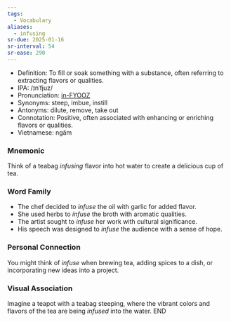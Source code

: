 ```yaml
---
tags:
  - Vocabulary
aliases:
  - infusing
sr-due: 2025-01-16
sr-interval: 54
sr-ease: 290
---
```

- Definition: To fill or soak something with a substance, often referring to extracting flavors or qualities.
- IPA: /ɪnˈfjuz/
- Pronunciation: [in-FYOOZ](https://www.google.com/search?q=how+to+pronounce+infuse)
- Synonyms: steep, imbue, instill
- Antonyms: dilute, remove, take out
- Connotation: Positive, often associated with enhancing or enriching flavors or qualities.
- Vietnamese: ngâm

### Mnemonic

Think of a teabag *infusing* flavor into hot water to create a delicious cup of tea.

### Word Family

- The chef decided to *infuse* the oil with garlic for added flavor.
- She used herbs to *infuse* the broth with aromatic qualities.
- The artist sought to *infuse* her work with cultural significance.
- His speech was designed to *infuse* the audience with a sense of hope.

### Personal Connection

You might think of *infuse* when brewing tea, adding spices to a dish, or incorporating new ideas into a project.

### Visual Association

Imagine a teapot with a teabag steeping, where the vibrant colors and flavors of the tea are being *infused* into the water.
END
